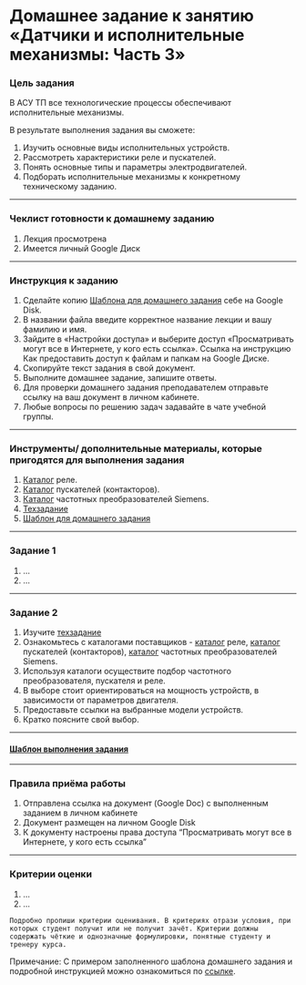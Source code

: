 # Домашнее задание к занятию «Датчики и исполнительные механизмы: Часть 3»

### Цель задания
В АСУ ТП все технологические процессы обеспечивают исполнительные механизмы.

В результате выполнения задания вы сможете:

1. Изучить основные виды исполнительных устройств.
2. Рассмотреть характеристики реле и пускателей.
3. Понять основные типы и параметры электродвигателей.
4. Подборать исполнительные механизмы к конкретному техническому заданию.


------

### Чеклист готовности к домашнему заданию

1. Лекция просмотрена
2. Имеется личный Google Диск


------

### Инструкция к заданию

1. Сделайте копию [Шаблона для домашнего задания](https://docs.google.com/document/d/10gPSeAneOJgzWHZdeK1oHMlTghpS5tzVsMMCmPU1hm4/edit?usp=sharing) себе на Google Disk.
2. В названии файла введите корректное название лекции и вашу фамилию и имя.
3. Зайдите в «Настройки доступа» и выберите доступ «Просматривать могут все в Интернете, у кого есть ссылка». Ссылка на инструкцию Как предоставить доступ к файлам и папкам на Google Диске.
4. Скопируйте текст задания в свой документ.
5. Выполните домашнее задание, запишите ответы.
6. Для проверки домашнего задания преподавателем отправьте ссылку на ваш документ в личном кабинете.
7. Любые вопросы по решению задач задавайте в чате учебной группы.

------

### Инструменты/ дополнительные материалы, которые пригодятся для выполнения задания

1. [Каталог](https://phoenix-contact.ru/catalog/releynye_moduli/ "Каталог Реле") реле.
2. [Каталог](https://e-catalogue.legrand.ru/catalog/silovoe-i-zashchitno-kommutatsionnoe-oborudovanie/ctx-sup3-promyshlennye-kontaktory/trekhpolyusnye-promyshlennye-kontaktory-ctx-sup3/ "Каталог пускателей") пускателей (контакторов).
2. [Каталог](https://www.siemens-ru.com/taxonomy/term/289 "Каталог Преобразователей частоты") частотных преобразователей Siemens. 
3. [Техзадание](https://docs.google.com/document/d/1JViB42ldJxdsu4Jjn5vhJJIEsWHYM4DKEJGHLvhWQ98/edit?usp=sharing "Техзадание")
4. [Шаблон для домашнего задания](https://docs.google.com/document/d/10gPSeAneOJgzWHZdeK1oHMlTghpS5tzVsMMCmPU1hm4/edit?usp=sharing) 

------

### Задание 1

1. ...
2. ...

------

### Задание 2

1. Изучите [техзадание](https://docs.google.com/document/d/1hfyUTsFadXMWNyJB3yF87LY3Rhyxtg-Fg3RklpeMnT4/edit?usp=sharing "Техзадание")
2. Ознакомьтесь с каталогами поставщиков - [каталог](https://phoenix-contact.ru/catalog/releynye_moduli/ "Каталог Реле") реле, [каталог](https://e-catalogue.legrand.ru/catalog/silovoe-i-zashchitno-kommutatsionnoe-oborudovanie/ctx-sup3-promyshlennye-kontaktory/trekhpolyusnye-promyshlennye-kontaktory-ctx-sup3/ "Каталог пускателей") пускателей (контакторов), [каталог](https://www.siemens-ru.com/taxonomy/term/289 "Каталог Преобразователей частоты") частотных преобразователей Siemens.
3. Используя каталоги осуществите подбор частотного преобразователя, пускателя и реле.
4. В выборе стоит ориентироваться на мощность устройств, в зависимости от параметров двигателя.
5. Предоставьте ссылки на выбранные модели устройств.
6. Кратко поясните свой выбор.

------

#### [Шаблон выполнения задания](https://docs.google.com/document/d/1youKpKm_JrC0UzDyUslIZW2E2bIv5OVlm_TQDvH5Pvs/edit)

------

### Правила приёма работы

1. Отправлена ссылка на документ (Google Doc) с выполненным заданием в личном кабинете
2. Документ размещен на личном Google Disk
3. К документу настроены права доступа “Просматривать могут все в Интернете, у кого есть ссылка”

------

### Критерии оценки

1. ...
2. ...

`Подробно пропиши критерии оценивания. В критериях отрази условия, при которых студент получит или не получит зачёт. Критерии должны содержать чёткие и однозначные формулировки, понятные студенту и тренеру курса.`

Примечание: С примером заполненного шаблона домашнего задания и подробной инструкцией можно ознакомиться по [ссылке](https://docs.google.com/document/d/13m07fqimLwzddcF6zyRrPjMO16RGynagzdO64-PMXuA/edit?usp=sharing).
